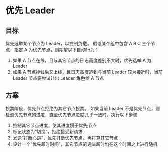 # 优先 Leader  
## 目标
优先选举某个节点为 Leader，以控制负载。
假设某个组中包含 A B C 三个节点，指定 A 为优先节点，则期望以下自动行为：
1. 如果 A 节点在线，且与其它节点的日志高度差别不大时，优先选举 A 为 Leader
2. 如果 A 节点掉线后又上线，且日志高度追到与当前 Leader 较为接近时，当前 Leader 节点要尝试让出 Leader 角色给 A 节点

## 方案

投票阶段，优先节点拒绝为其它节点投票。
如果当前 Leader 不是优先节点，则检测优先节点的进度，直至优先节点进度几乎一致时，执行以下步骤
1. 控制其它节点进度，使其进度慢于优先节点
2. 标记状态为“切换”，拒绝接受新请求
3. 发送“打断心跳”，优先打断优先节点，再打算其它节点
4. 设计一个“优先超时时间”，其它节点的选举超时均在这个时间之上进行随机



    


